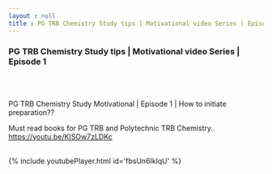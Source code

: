 ```yaml
---
layout : null
title : PG TRB Chemistry Study tips | Motivational video Series | Episode 1
---
```

<h3>PG TRB Chemistry Study tips | Motivational video Series | Episode 1</h3><br>
<br><p>PG TRB Chemistry Study Motivational | Episode 1 | How to initiate preparation?? 

Must read books for PG TRB and Polytechnic TRB Chemistry..
https://youtu.be/KISOw7zLDKc</p><br>
{% include youtubePlayer.html id='fbsUn6IklqU' %}<br>